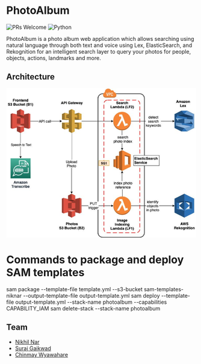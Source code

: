 # PhotoAlbum

![PRs Welcome](https://img.shields.io/badge/PRs-welcome-brightgreen) ![Python](https://upload.wikimedia.org/wikipedia/commons/3/34/Blue_Python_3.6_Shield_Badge.svg)

PhotoAlbum is a photo album web application which allows searching using natural language through both text and voice using
Lex, ElasticSearch, and Rekognition for an intelligent search layer to query your photos for people, objects, actions, landmarks and more.

## Architecture

![PhotoAlbum](https://github.com/NikhilNar/PhotoAlbum/blob/master/architecture.png)

# Commands to package and deploy SAM templates
  sam package --template-file template.yml --s3-bucket sam-templates-niknar --output-template-file output-template.yml
  sam deploy --template-file output-template.yml --stack-name photoalbum --capabilities CAPABILITY_IAM
  sam delete-stack --stack-name photoalbum  

## Team

* [Nikhil Nar](https://github.com/NikhilNar)
* [Suraj Gaikwad](https://github.com/surajgovardhangaikwad)
* [Chinmay Wyawahare](https://github.com/gandalf1819)
